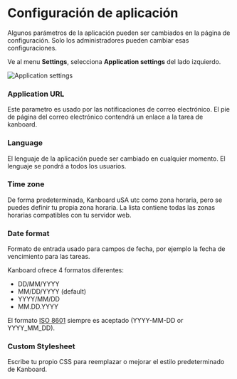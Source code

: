 Configuración de aplicación
====================

Algunos parámetros de la aplicación pueden ser cambiados en la página de configuración.
Solo los administradores pueden cambiar esas configuraciones.

Ve al menu **Settings**, selecciona **Application settings** del lado izquierdo.

![Application settings](https://kanboard.net/screenshots/documentation/application-settings.png)

### Application URL

Este parametro es usado por las notificaciones de correo electrónico.
El pie de página del correo electrónico contendrá un enlace a la tarea de kanboard.

### Language

El lenguaje de la aplicación puede ser cambiado en cualquier momento.
El lenguaje se pondrá a todos los usuarios.

### Time zone

De forma predeterminada, Kanboard uSA utc como zona horaria, pero se puedes definir tu propia zona horaria.
La lista contiene todas las zonas horarias compatibles con tu servidor web.

### Date format

Formato de entrada usado para campos de fecha, por ejemplo la fecha de vencimiento para las tareas.

Kanboard ofrece 4 formatos diferentes:

- DD/MM/YYYY
- MM/DD/YYYY (default)
- YYYY/MM/DD
- MM.DD.YYYY

El formato [ISO 8601](http://en.wikipedia.org/wiki/ISO_8601) siempre es aceptado (YYYY-MM-DD or YYYY_MM_DD).

### Custom Stylesheet

Escribe tu propio CSS para reemplazar o mejorar el estilo predeterminado de Kanboard.

